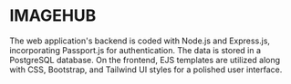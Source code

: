 # IMAGEHUB
 The web application's backend is coded with Node.js and Express.js, incorporating Passport.js for authentication. The data is stored in a PostgreSQL database. On the frontend, EJS templates are utilized along with CSS, Bootstrap, and Tailwind UI styles for a polished user interface.
